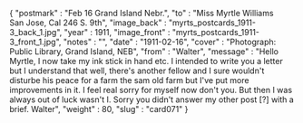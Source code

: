 {
  "postmark" : "Feb 16 Grand Island Nebr.",
  "to" : "Miss Myrtle Williams<br> San Jose, Cal 246 S. 9th",
  "image_back" : "myrts_postcards_1911-3_back_1.jpg",
  "year" : 1911,
  "image_front" : "myrts_postcards_1911-3_front_1.jpg",
  "notes" : "",
  "date" : "1911-02-16",
  "cover" : "Photograph: Public Library, Grand Island, NEB",
  "from" : "Walter",
  "message" : "Hello Myrtle, I now take my ink stick in hand etc. I intended to write you a letter but I understand that well, there's another fellow and I sure wouldn't disturbe his peace for a farm the sam old farm but I've put more improvements in it. I feel real sorry for myself now don't you. But then I was always out of luck wasn't I. Sorry you didn't answer my other post [?] with a brief. Walter",
  "weight" : 80,
  "slug" : "card071"
}
